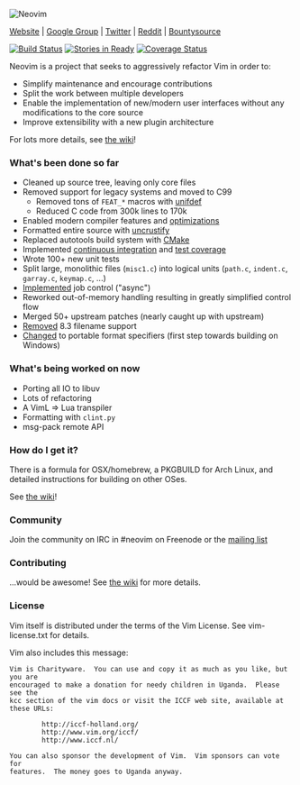 ![Neovim](https://raw.githubusercontent.com/neovim/neovim.github.io/master/logos/neovim-logo.png)

[Website](http://neovim.org) |
[Google Group](https://groups.google.com/forum/#!forum/neovim) |
[Twitter](http://twitter.com/Neovim) |
[Reddit](http://www.reddit.com/r/neovim) |
[Bountysource](https://www.bountysource.com/teams/neovim)

[![Build Status](https://travis-ci.org/neovim/neovim.svg?branch=master)](https://travis-ci.org/neovim/neovim)
[![Stories in Ready](https://badge.waffle.io/neovim/neovim.png?label=ready)](https://waffle.io/neovim/neovim)
[![Coverage Status](https://coveralls.io/repos/neovim/neovim/badge.png)](https://coveralls.io/r/neovim/neovim)

Neovim is a project that seeks to aggressively refactor Vim in order to:

- Simplify maintenance and encourage contributions
- Split the work between multiple developers
- Enable the implementation of new/modern user interfaces without any
  modifications to the core source
- Improve extensibility with a new plugin architecture

For lots more details, see
[the wiki](https://github.com/neovim/neovim/wiki/Introduction)!

### What's been done so far

- Cleaned up source tree, leaving only core files
- Removed support for legacy systems and moved to C99
    - Removed tons of `FEAT_*` macros with [unifdef]
    - Reduced C code from 300k lines to 170k
- Enabled modern compiler features and [optimizations](https://github.com/neovim/neovim/pull/426)
- Formatted entire source with [uncrustify]
- Replaced autotools build system with [CMake]
- Implemented [continuous integration] and [test coverage]
- Wrote 100+ new unit tests
- Split large, monolithic files (`misc1.c`) into logical units
  (`path.c`, `indent.c`, `garray.c`, `keymap.c`, ...)
- [Implemented](https://github.com/neovim/neovim/pull/475) job control ("async")
- Reworked out-of-memory handling resulting in greatly simplified control flow
- Merged 50+ upstream patches (nearly caught up with upstream)
- [Removed](https://github.com/neovim/neovim/pull/635) 8.3 filename support
- [Changed](https://github.com/neovim/neovim/pull/574) to portable format 
  specifiers (first step towards building on Windows)

[unifdef]: http://freecode.com/projects/unifdef
[uncrustify]: http://uncrustify.sourceforge.net/
[CMake]: http://cmake.org/
[continuous integration]: https://travis-ci.org/neovim/neovim
[test coverage]: https://coveralls.io/r/neovim/neovim

### What's being worked on now

- Porting all IO to libuv
- Lots of refactoring
- A VimL => Lua transpiler
- Formatting with `clint.py`
- msg-pack remote API

### How do I get it?

There is a formula for OSX/homebrew, a PKGBUILD for Arch Linux,
and detailed instructions for building on other OSes.

See [the wiki](https://github.com/neovim/neovim/wiki/Installing)!

### Community

Join the community on IRC in #neovim on Freenode or the [mailing list](https://groups.google.com/forum/#!forum/neovim)

### Contributing

...would be awesome! See [the wiki](https://github.com/neovim/neovim/wiki/Contributing) for more details.

### License

Vim itself is distributed under the terms of the Vim License.
See vim-license.txt for details.

Vim also includes this message:

    Vim is Charityware.  You can use and copy it as much as you like, but you are
    encouraged to make a donation for needy children in Uganda.  Please see the
    kcc section of the vim docs or visit the ICCF web site, available at these URLs:

            http://iccf-holland.org/
            http://www.vim.org/iccf/
            http://www.iccf.nl/

    You can also sponsor the development of Vim.  Vim sponsors can vote for
    features.  The money goes to Uganda anyway.

<!-- vim: set tw=80: -->

